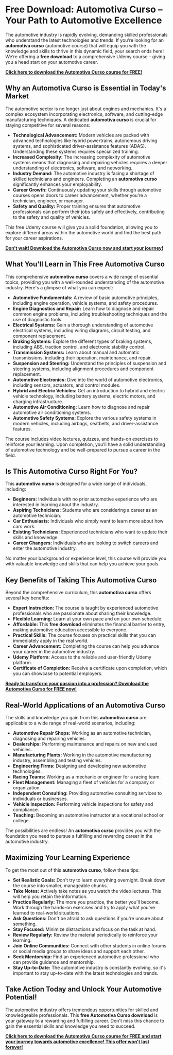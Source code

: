 # Free Download: Automotiva Curso – Your Path to Automotive Excellence

The automotive industry is rapidly evolving, demanding skilled professionals who understand the latest technologies and trends. If you’re looking for an **automotiva curso** (automotive course) that will equip you with the knowledge and skills to thrive in this dynamic field, your search ends here! We’re offering a **free download** to a comprehensive Udemy course – giving you a head start on your automotive career.

[**Click here to download the Automotiva Curso course for FREE!**](https://udemywork.com/automotiva-curso)

## Why an Automotiva Curso is Essential in Today's Market

The automotive sector is no longer just about engines and mechanics. It's a complex ecosystem incorporating electronics, software, and cutting-edge manufacturing techniques. A dedicated **automotiva curso** is crucial for staying competitive for several reasons:

*   **Technological Advancement:** Modern vehicles are packed with advanced technologies like hybrid powertrains, autonomous driving systems, and sophisticated driver-assistance features (ADAS). Understanding these systems requires specialized training.
*   **Increased Complexity:** The increasing complexity of automotive systems means that diagnosing and repairing vehicles requires a deeper understanding of electronics, software, and networking.
*   **Industry Demand:** The automotive industry is facing a shortage of skilled technicians and engineers. Completing an **automotiva curso** significantly enhances your employability.
*   **Career Growth:** Continuously updating your skills through automotive courses opens doors to career advancement, whether you’re a technician, engineer, or manager.
*   **Safety and Quality:** Proper training ensures that automotive professionals can perform their jobs safely and effectively, contributing to the safety and quality of vehicles.

This free Udemy course will give you a solid foundation, allowing you to explore different areas within the automotive world and find the best path for your career aspirations.

[**Don't wait! Download the Automotiva Curso now and start your journey!**](https://udemywork.com/automotiva-curso)

## What You'll Learn in This Free Automotiva Curso

This comprehensive **automotiva curso** covers a wide range of essential topics, providing you with a well-rounded understanding of the automotive industry. Here's a glimpse of what you can expect:

*   **Automotive Fundamentals:** A review of basic automotive principles, including engine operation, vehicle systems, and safety procedures.
*   **Engine Diagnostics and Repair:** Learn how to diagnose and repair common engine problems, including troubleshooting techniques and the use of diagnostic tools.
*   **Electrical Systems:** Gain a thorough understanding of automotive electrical systems, including wiring diagrams, circuit testing, and component replacement.
*   **Braking Systems:** Explore the different types of braking systems, including ABS, traction control, and electronic stability control.
*   **Transmission Systems:** Learn about manual and automatic transmissions, including their operation, maintenance, and repair.
*   **Suspension and Steering:** Understand the principles of suspension and steering systems, including alignment procedures and component replacement.
*   **Automotive Electronics:** Dive into the world of automotive electronics, including sensors, actuators, and control modules.
*   **Hybrid and Electric Vehicles:** Get an introduction to hybrid and electric vehicle technology, including battery systems, electric motors, and charging infrastructure.
*   **Automotive Air Conditioning:** Learn how to diagnose and repair automotive air conditioning systems.
*   **Automotive Safety Systems:** Explore the various safety systems in modern vehicles, including airbags, seatbelts, and driver-assistance features.

The course includes video lectures, quizzes, and hands-on exercises to reinforce your learning. Upon completion, you’ll have a solid understanding of automotive technology and be well-prepared to pursue a career in the field.

## Is This Automotiva Curso Right For You?

This **automotiva curso** is designed for a wide range of individuals, including:

*   **Beginners:** Individuals with no prior automotive experience who are interested in learning about the industry.
*   **Aspiring Technicians:** Students who are considering a career as an automotive technician.
*   **Car Enthusiasts:** Individuals who simply want to learn more about how cars work.
*   **Existing Technicians:** Experienced technicians who want to update their skills and knowledge.
*   **Career Changers:** Individuals who are looking to switch careers and enter the automotive industry.

No matter your background or experience level, this course will provide you with valuable knowledge and skills that can help you achieve your goals.

## Key Benefits of Taking This Automotiva Curso

Beyond the comprehensive curriculum, this **automotiva curso** offers several key benefits:

*   **Expert Instruction:** The course is taught by experienced automotive professionals who are passionate about sharing their knowledge.
*   **Flexible Learning:** Learn at your own pace and on your own schedule.
*   **Affordable:** This **free download** eliminates the financial barrier to entry, making automotive education accessible to everyone.
*   **Practical Skills:** The course focuses on practical skills that you can immediately apply in the real world.
*   **Career Advancement:** Completing the course can help you advance your career in the automotive industry.
*   **Udemy Platform:** Access to the reliable and user-friendly Udemy platform.
*   **Certificate of Completion:** Receive a certificate upon completion, which you can showcase to potential employers.

[**Ready to transform your passion into a profession? Download the Automotiva Curso for FREE now!**](https://udemywork.com/automotiva-curso)

## Real-World Applications of an Automotiva Curso

The skills and knowledge you gain from this **automotiva curso** are applicable to a wide range of real-world scenarios, including:

*   **Automotive Repair Shops:** Working as an automotive technician, diagnosing and repairing vehicles.
*   **Dealerships:** Performing maintenance and repairs on new and used vehicles.
*   **Manufacturing Plants:** Working in the automotive manufacturing industry, assembling and testing vehicles.
*   **Engineering Firms:** Designing and developing new automotive technologies.
*   **Racing Teams:** Working as a mechanic or engineer for a racing team.
*   **Fleet Management:** Managing a fleet of vehicles for a company or organization.
*   **Independent Consulting:** Providing automotive consulting services to individuals or businesses.
*   **Vehicle Inspection:** Performing vehicle inspections for safety and compliance.
*   **Teaching:** Becoming an automotive instructor at a vocational school or college.

The possibilities are endless! An **automotiva curso** provides you with the foundation you need to pursue a fulfilling and rewarding career in the automotive industry.

## Maximizing Your Learning Experience

To get the most out of this **automotiva curso**, follow these tips:

*   **Set Realistic Goals:** Don't try to learn everything overnight. Break down the course into smaller, manageable chunks.
*   **Take Notes:** Actively take notes as you watch the video lectures. This will help you retain the information.
*   **Practice Regularly:** The more you practice, the better you'll become. Work through the hands-on exercises and try to apply what you've learned to real-world situations.
*   **Ask Questions:** Don't be afraid to ask questions if you're unsure about something.
*   **Stay Focused:** Minimize distractions and focus on the task at hand.
*   **Review Regularly:** Review the material periodically to reinforce your learning.
*   **Join Online Communities:** Connect with other students in online forums or social media groups to share ideas and support each other.
*   **Seek Mentorship:** Find an experienced automotive professional who can provide guidance and mentorship.
*   **Stay Up-to-Date:** The automotive industry is constantly evolving, so it's important to stay up-to-date with the latest technologies and trends.

## Take Action Today and Unlock Your Automotive Potential!

The automotive industry offers tremendous opportunities for skilled and knowledgeable professionals. This **free Automotiva Curso download** is your gateway to a rewarding and fulfilling career. Don't miss this chance to gain the essential skills and knowledge you need to succeed.

[**Click here to download the Automotiva Curso course for FREE and start your journey towards automotive excellence! This offer won't last forever!**](https://udemywork.com/automotiva-curso)
